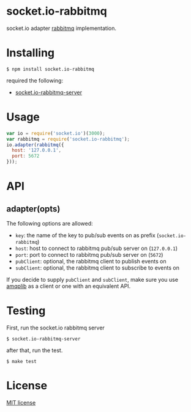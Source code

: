 # socket.io-rabbitmq

socket.io adapter  [rabbitmq](https://www.rabbitmq.com/) implementation.

# Installing

```
$ npm install socket.io-rabbitmq
```

required the following:

- [socket.io-rabbitmq-server](https://github.com/ziyasal/socket.io-rabbitmq-server)


# Usage

```js
var io = require('socket.io')(3000);
var rabbitmq = require('socket.io-rabbitmq');
io.adapter(rabbitmq({
  host: '127.0.0.1',
  port: 5672
}));
```


# API

## adapter(opts)

The following options are allowed:

- `key`: the name of the key to pub/sub events on as prefix (`socket.io-rabbitmq`)
- `host`: host to connect to rabbitmq pub/sub server on (`127.0.0.1`)
- `port`: port to connect to rabbitmq pub/sub server on (`5672`)
- `pubClient`: optional, the rabbitmq client to publish events on
- `subClient`: optional, the rabbitmq client to subscribe to events on

If you decide to supply `pubClient` and `subClient`, make sure you use [amqplib](https://github.com/squaremo/amqp.node/) as a client or one with an equivalent API.


# Testing

First, run the socket.io rabbitmq server

```shell
$ socket.io-rabbitmq-server
```

after that, run the test.

```shell
$ make test
```


# License

[MIT license](https://github.com/ziyasal/socket.io-rabbitmq/blob/master/LICENSE)

